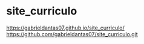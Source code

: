 # site_curriculo
https://gabrieldantas07.github.io/site_curriculo/
https://github.com/gabrieldantas07/site_curriculo.git
